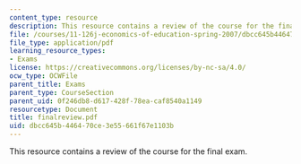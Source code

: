 ```yaml
---
content_type: resource
description: This resource contains a review of the course for the final exam.
file: /courses/11-126j-economics-of-education-spring-2007/dbcc645b446470ce3e55661f67e1103b_finalreview.pdf
file_type: application/pdf
learning_resource_types:
- Exams
license: https://creativecommons.org/licenses/by-nc-sa/4.0/
ocw_type: OCWFile
parent_title: Exams
parent_type: CourseSection
parent_uid: 0f246db8-d617-428f-78ea-caf8540a1149
resourcetype: Document
title: finalreview.pdf
uid: dbcc645b-4464-70ce-3e55-661f67e1103b
---
```

This resource contains a review of the course for the final exam.